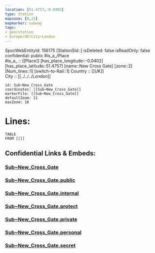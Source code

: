 ```yaml
---
location: [51.4757,-0.0402] 
type: Station 
mapzoom: [8,15] 
mapmarker: subway 
tags:
- geo/station
- Europe/UK/City~London
---
```

SpocWebEntityId: 156175
[StationSId::] 
isDeleted: false
isReadOnly: false
confidential: public
#is_a_/Place  
#is_a_ :: [[Place]] 
[has_place_longitude::-0.0402] 
[has_place_latitude::51.4757] 
[name::New Cross Gate] 
[zone::2] 
[Num_lines::1] 
[switch-to-Rail::1] 
Country :: [[UK]]  
City :: [[../../../London]]  


```leaflet
id: Sub~New_Cross_Gate
coordinates: [[Sub~New_Cross_Gate]] 
markerFile: [[Sub~New_Cross_Gate]] 
defaultZoom: 11 
maxZoom: 18
```


# Lines: 
```dataview
TABLE 
FROM [[]] 
```


## Confidential Links & Embeds: 

### [Sub~New_Cross_Gate](/_Standards/Earth/Continent/Europe/Europe~North/UK/England/Regions~England/London,Greater/cities~GreaterLondon/Underground/Station/Sub~New_Cross_Gate.md) 

### [Sub~New_Cross_Gate.public](/_public/Earth/Continent/Europe/Europe~North/UK/England/Regions~England/London,Greater/cities~GreaterLondon/Underground/Station/Sub~New_Cross_Gate.public.md) 

### [Sub~New_Cross_Gate.internal](/_internal/Earth/Continent/Europe/Europe~North/UK/England/Regions~England/London,Greater/cities~GreaterLondon/Underground/Station/Sub~New_Cross_Gate.internal.md) 

### [Sub~New_Cross_Gate.protect](/_protect/Earth/Continent/Europe/Europe~North/UK/England/Regions~England/London,Greater/cities~GreaterLondon/Underground/Station/Sub~New_Cross_Gate.protect.md) 

### [Sub~New_Cross_Gate.private](/_private/Earth/Continent/Europe/Europe~North/UK/England/Regions~England/London,Greater/cities~GreaterLondon/Underground/Station/Sub~New_Cross_Gate.private.md) 

### [Sub~New_Cross_Gate.personal](/_personal/Earth/Continent/Europe/Europe~North/UK/England/Regions~England/London,Greater/cities~GreaterLondon/Underground/Station/Sub~New_Cross_Gate.personal.md) 

### [Sub~New_Cross_Gate.secret](/_secret/Earth/Continent/Europe/Europe~North/UK/England/Regions~England/London,Greater/cities~GreaterLondon/Underground/Station/Sub~New_Cross_Gate.secret.md)

